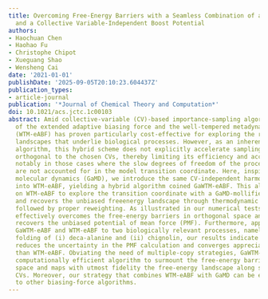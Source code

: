 ```yaml
---
title: Overcoming Free-Energy Barriers with a Seamless Combination of a Biasing Force
  and a Collective Variable-Independent Boost Potential
authors:
- Haochuan Chen
- Haohao Fu
- Christophe Chipot
- Xueguang Shao
- Wensheng Cai
date: '2021-01-01'
publishDate: '2025-09-05T20:10:23.604437Z'
publication_types:
- article-journal
publication: '*Journal of Chemical Theory and Computation*'
doi: 10.1021/acs.jctc.1c00103
abstract: Amid collective-variable (CV)-based importance-sampling algorithms, a hybrid
  of the extended adaptive biasing force and the well-tempered metadynamics algorithms
  (WTM-eABF) has proven particularly cost-effective for exploring the rugged free-energy
  landscapes that underlie biological processes. However, as an inherently CV-based
  algorithm, this hybrid scheme does not explicitly accelerate sampling in the space
  orthogonal to the chosen CVs, thereby limiting its efficiency and accuracy, most
  notably in those cases where the slow degrees of freedom of the process at hand
  are not accounted for in the model transition coordinate. Here, inspired by Gaussian-accelerated
  molecular dynamics (GaMD), we introduce the same CV-independent harmonic boost potential
  into WTM-eABF, yielding a hybrid algorithm coined GaWTM-eABF. This algorithm leans
  on WTM-eABF to explore the transition coordinate with a GaMD-mollified potential
  and recovers the unbiased freeenergy landscape through thermodynamic integration
  followed by proper reweighting. As illustrated in our numerical tests, GaWTM-eABF
  effectively overcomes the free-energy barriers in orthogonal space and correctly
  recovers the unbiased potential of mean force (PMF). Furthermore, applying both
  GaWTM-eABF and WTM-eABF to two biologically relevant processes, namely, the reversible
  folding of (i) deca-alanine and (ii) chignolin, our results indicate that GaWTM-eABF
  reduces the uncertainty in the PMF calculation and converges appreciably faster
  than WTM-eABF. Obviating the need of multiple-copy strategies, GaWTM-eABF is a robust,
  computationally efficient algorithm to surmount the free-energy barriers in orthogonal
  space and maps with utmost fidelity the free-energy landscape along selections of
  CVs. Moreover, our strategy that combines WTM-eABF with GaMD can be easily extended
  to other biasing-force algorithms.
---
```

